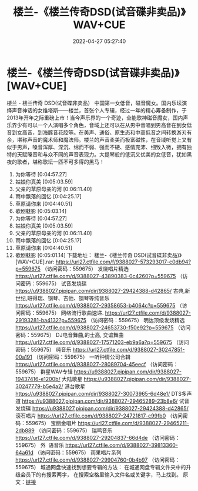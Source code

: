 ﻿---
title: 楼兰-《楼兰传奇DSD(试音碟非卖品)》WAV+CUE
date: 2022-04-27 05:27:40
categories: 试音碟、非卖品、发烧碟
tags: 国语流行
---
# 楼兰-《楼兰传奇DSD(试音碟非卖品)》[WAV+CUE]

楼兰 - 楼兰传奇
DSD(试音碟非卖品）
中国第一女低音，磁音魔女。国内乐坛演绎声音神话的女维塔斯——楼兰，首张个人专辑，经过一年的精心筹备制作，于2013年开年之际重磅上市！当今声乐界的一个奇迹，全能歌神磁音魔女，国内声乐界少有可以一个人演唱多个角色，音域上还可以在从男中音唱到男高音在到女低音到女高音，到海豚音花腔等。在美声、通俗、原生态和中高低音之间转换游刃有余，堪称声音的魔术师和魔法师。楼兰的声音柔美而极富磁性，在音域听觉上又有似于男声，嗓音浑厚、深沉、绵而不弱、强而不硬、感情充沛、细致入微，拥有独特的天赋嗓音和与众不同的声音表现力。大提琴般的低沉又优美的女低音，犹如黑夜的歌者，堪称歌坛一匹不可多得的黑马！
01. 为你等待
[0:04:57.27]
02. 姑娘你真美
[0:05:03.59]
03. 父亲的草原母亲的河
[0:06:11.40]
04. 雨中飘落的回忆
[0:04:25.17]
05. 草原请你来
[0:04:40.51]
06. 歌剧魅影
[0:05:03.14]
07. 为你等待
[0:04:57.27]
08. 姑娘你真美
[0:05:03.59]
09. 父亲的草原母亲的河
[0:06:11.40]
10. 雨中飘落的回忆
[0:04:25.17]
11. 草原请你来
[0:04:40.51]
12. 歌剧魅影
[0:05:01.14]
下载地址：
楼兰-《楼兰传奇 DSD(试音碟非卖品)》[WAV+CUE].rar: https://url27.ctfile.com/f/9388027-573293017-c0db94?p=559675
（访问密码：559675）
发烧唱片精选
https://url27.ctfile.com/d/9388027-43890383-0c4260?p=559675
（访问密码：559675）
试音发烧碟
https://u9388027.pipipan.com/dir/9388027-29424388-d42865/
古典,新世纪,班得瑞、钢琴、吉他、钢琴等纯音乐
https://url27.ctfile.com/d/9388027-29358653-b4064c?p=559675
（访问密码：559675）
网络流行歌曲速递.
https://url27.ctfile.com/d/9388027-29193281-ba4132?p=559675
（访问密码：559675）
明达顶级发烧精选
https://url27.ctfile.com/d/9388027-24653730-f50e92?p=559675
（访问密码：559675）
DJ电音舞曲,的士高,
交谊舞曲
https://url27.ctfile.com/d/9388027-17571203-eb9a6a?p=559675
（访问密码：559675）
纯音乐
https://url27.ctfile.com/d/9388027-30247851-00a191
（访问密码：559675）
一听钟情公司合辑
https://url27.ctfile.com/d/9388027-28089704-45eecf
（访问密码：559675）
群星WAV专辑
https://u9388027.pipipan.com/dir/9388027-19437416-e1200b/
大陆歌星
https://u9388027.pipipan.com/dir/9388027-30247779-b5e4a2/
港台歌星
https://u9388027.pipipan.com/dir/9388027-30073965-6d48e1/
DTS多声道
https://u9388027.pipipan.com/dir/9388027-29465289-23b8e6/
试音发烧碟
https://u9388027.pipipan.com/dir/9388027-29424388-d42865/
滚石唱片
https://url27.ctfile.com/d/9388027-24721817-c99fb0
（访问密码：559675）
宝丽金唱片
https://url27.ctfile.com/d/9388027-29465211-2db889
（访问密码：559675）
瑞鸣音乐
https://url27.ctfile.com/d/9388027-29204837-66d4de
（访问密码：559675）
外  语音乐
https://url27.ctfile.com/d/9388027-39813360-64a61d
（访问密码：559675）
雨果唱片系列
https://url27.ctfile.com/d/9388027-29904760-0b4b97
（访问密码：559675）
城通网盘快速找到想要专辑的方法：
在城通网盘专辑文件夹中的升级会员下的有搜索两字，
在搜索空格里输入文件名或关键字，马上找到。
原文：[链接](https://blog.sina.com.cn/s/blog_1647c7e7601030wvx.html)